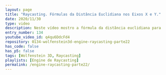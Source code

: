 ```yaml
---
layout: page
title: "Raycasting. Fórmulas da Distância Euclidiana nos Eixos X e Y."
date: 2020/11/30
type: video
description: Neste vídeo mostro a fórmula da distância euclidiana para os raios que batem nas faces verticais dos quadrados do mapa. No final mostro as duas fórmulas para a distância euclidiana, pro X e pro Y.
entry_number: 134
youtube_video_id: q4qu6DdcFd4
repository: 0134-wolfenstein3d-engine-raycasting-parte22
has_code: false
has_p5: false
tags: [Wolfenstein 3D, Raycasting]
playlists: [Engine de Raycasting]
permalink: /engine-raycasting-parte22/
---
```

